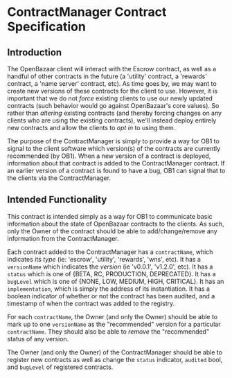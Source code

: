 # ContractManager Contract Specification

## Introduction

The OpenBazaar client will interact with the Escrow contract, as well as a handful of other contracts in the future (a 'utility' contract, a 'rewards' contract, a 'name server' contract, etc). As time goes by, we may want to create new versions of these contracts for the client to use. However, it is important that we do not _force_ existing clients to use our newly updated contracts (such behavior would go against OpenBazaar's core values). So rather than _altering_ existing contracts (and thereby forcing changes on any clients who are using the existing contracts), we'll instead deploy entirely new contracts and allow the clients to _opt in_ to using them.

The purpose of the ContractManager is simply to provide a way for OB1 to signal to the client software which version(s) of the contracts are currently recommended (by OB1). When a new version of a contract is deployed, information about that contract is added to the ContractManager contract. If an earlier version of a contract is found to have a bug, OB1 can signal that to the clients via the ContractManager.

## Intended Functionality

This contract is intended simply as a way for OB1 to communicate basic information about the state of OpenBazaar contracts to the clients. As such, only the Owner of the contract should be able to add/change/remove any information from the ContractManager.

Each contract added to the ContractManager has a `contractName`, which indicates its _type_ (ie: 'escrow', 'utility', 'rewards', 'wns', etc). It has a `versionName` which indicates the _version_ (ie 'v0.0.1', 'v1.2.0', etc). It has a `status` which is one of {BETA, RC, PRODUCTION, DEPRECATED}. It has a `bugLevel` which is one of {NONE, LOW, MEDIUM, HIGH, CRITICAL}. It has an `implementation`, which is simply the address of its instantiation. It has a boolean indicator of whether or not the contract has been audited, and a timestamp of when the contract was added to the registry.

For each `contractName`, the Owner (and only the Owner) should be able to mark up to one `versionName` as the "recommended" version for a particular `contractName`. They should also be able to _remove_ the "recommended" status of any version.

The Owner (and only the Owner) of the ContractManager should be able to register new contracts as well as change the `status` indicator, `audited` bool, and `bugLevel` of registered contracts.
